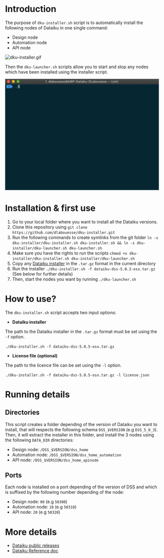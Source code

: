 # Introduction
The purpose of `dku-installer.sh` script is to automatically install the following nodes of Dataiku in one single command:
- Design node
- Automation node
- API node

![dku-installer.gif](./img/dku-installer.gif)

Then the `dku-launcher.sh` scripts allow you to start and stop any nodes which have been installed using the installer script.

![dku-launcher.gif](./img/dku-launcher.gif)

# Installation & first use
1. Go to your local folder where you want to install all the Dataiku versions.
2. Clone this repository using `git clone https://github.com/dlabouesse/dku-installer.git`
3. Run the following commands to create symlinks from the git folder `ln -s dku-installer/dku-installer.sh dku-installer.sh && ln -s dku-installer/dku-launcher.sh dku-launcher.sh`
4. Make sure you have the rights to run the scripts `chmod +x dku-installer/dku-installer.sh dku-installer/dku-launcher.sh`
5. Copy any [Dataiku installer](https://downloads.dataiku.com/public/dss/) in the `.tar.gz` format in the current directory
6. Run the installer `./dku-installer.sh -f dataiku-dss-5.0.3-osx.tar.gz` (See below for further details)
7. Then, start the nodes you want by running `./dku-launcher.sh`

# How to use?
The `dku-installer.sh` script accepts two input options:
- **Dataiku installer**

The path to the Dataiku installer in the `.tar.gz` format must be set using the `-f` option.

`./dku-installer.sh -f dataiku-dss-5.0.5-osx.tar.gz`

- **License file (optional)**

The path to the licence file can be set using the `-l` option.

`./dku-installer.sh -f dataiku-dss-5.0.5-osx.tar.gz -l license.json`

# Running details
## Directories
This script creates a folder depending of the version of Dataiku you want to install, that will respects the following schema `DSS_$VERSION` (e.g `DSS_5_0_3`).
Then, it will extract the installer in this folder, and install the 3 nodes using the following `DATA_DIR` directories:
- Design node: `/DSS_$VERSION/dss_home`
- Automation node: `/DSS_$VERSION/dss_home_automation`
- API node: `/DSS_$VERSION/dss_home_apinode`

## Ports
Each node is installed on a port depending of the version of DSS and which is suffixed by the following number depending of the node:
- Design node: `00` (e.g `50300`)
- Automation node: `10` (e.g `50310`)
- API node: `20` (e.g `50320`)

# More details
- [Dataiku public releases](https://downloads.dataiku.com/public/dss/)
- [Dataiku Reference doc](https://doc.dataiku.com/dss/latest/index.html)